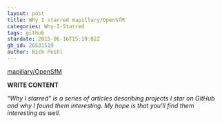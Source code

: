 ```yaml
---
layout: post
title: Why I starred mapillary/OpenSfM
categories: Why-I-Starred
tags: github
stardate: 2015-06-16T15:19:02Z
gh_id: 26531519
author: Nick Peihl
---
```


[mapillary/OpenSfM](https://github.com/mapillary/OpenSfM)

**WRITE CONTENT**

*"Why I starred" is a series of articles describing projects I star on GitHub and why I found them interesting. My hope is that you'll find them interesting as well.*

